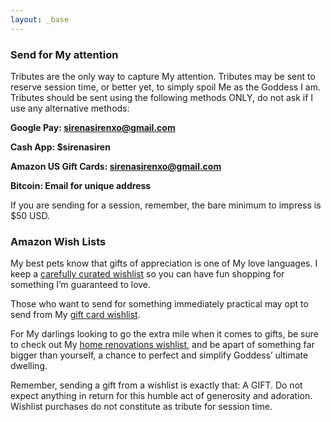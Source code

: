 ```yaml
---
layout: _base
---
```

### Send for My attention

Tributes are the only way to capture My attention.  Tributes may be sent to reserve session time, or better yet, to simply spoil Me as the Goddess I am. Tributes should be sent using the following methods ONLY, do not ask if I use any alternative methods:

**Google Pay: sirenasirenxo@gmail.com**

**Cash App: $sirenasiren**

**Amazon US Gift Cards: sirenasirenxo@gmail.com**

**Bitcoin: Email for unique address**

If you are sending for a session, remember, the bare minimum to impress is $50 USD.

### Amazon Wish Lists

My best pets know that gifts of appreciation is one of My love languages. I keep a  [carefully curated wishlist](//www.amazon.com/hz/wishlist/ls/NECDHGD5NXY9?ref_=wl_share) so you can have fun shopping for something I’m guaranteed to love. 

Those who want to send for something immediately practical may opt to send from My [gift card wishlist](//www.amazon.com/hz/wishlist/ls/3BE10BMD5CY0N).

For My darlings looking to go the extra mile when it comes to gifts, be sure to check out My [home renovations wishlist](//www.amazon.com/hz/wishlist/ls/3ASYMKWU646O1), and be apart of something far bigger than yourself, a chance to perfect and simplify Goddess’ ultimate dwelling.

Remember, sending a gift from a wishlist is exactly that: A GIFT. Do not expect anything in return for this humble act of generosity and adoration. Wishlist purchases do not constitute as tribute for session time. 


